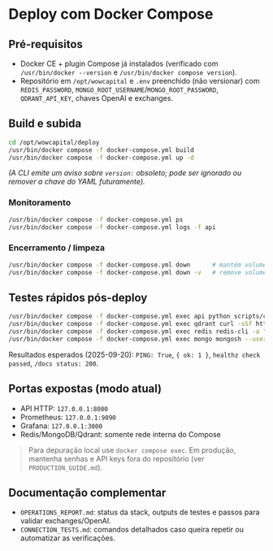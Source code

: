 # Deploy com Docker Compose

## Pré-requisitos
- Docker CE + plugin Compose já instalados (verificado com `/usr/bin/docker --version` e `/usr/bin/docker compose version`).
- Repositório em `/opt/wowcapital` e `.env` preenchido (não versionar) com `REDIS_PASSWORD`, `MONGO_ROOT_USERNAME`/`MONGO_ROOT_PASSWORD`, `QDRANT_API_KEY`, chaves OpenAI e exchanges.

## Build e subida
```bash
cd /opt/wowcapital/deploy
/usr/bin/docker compose -f docker-compose.yml build
/usr/bin/docker compose -f docker-compose.yml up -d
```
*(A CLI emite um aviso sobre `version:` obsoleto; pode ser ignorado ou remover a chave do YAML futuramente).* 

### Monitoramento
```bash
/usr/bin/docker compose -f docker-compose.yml ps
/usr/bin/docker compose -f docker-compose.yml logs -f api
```

### Encerramento / limpeza
```bash
/usr/bin/docker compose -f docker-compose.yml down      # mantém volumes
/usr/bin/docker compose -f docker-compose.yml down -v   # remove volumes qdrant/mongo
```

## Testes rápidos pós-deploy
```bash
/usr/bin/docker compose -f docker-compose.yml exec api python scripts/connection_tests.py
/usr/bin/docker compose -f docker-compose.yml exec qdrant curl -sSf http://localhost:6333/healthz
/usr/bin/docker compose -f docker-compose.yml exec redis redis-cli -a "$REDIS_PASSWORD" PING
/usr/bin/docker compose -f docker-compose.yml exec mongo mongosh --username "$MONGO_ROOT_USERNAME" --password "$MONGO_ROOT_PASSWORD" --quiet --eval 'db.runCommand({ ping: 1 })'
```
Resultados esperados (2025-09-20): `PING: True`, `{ ok: 1 }`, `healthz check passed`, `/docs status: 200`.

## Portas expostas (modo atual)
- API HTTP: `127.0.0.1:8080`
- Prometheus: `127.0.0.1:9090`
- Grafana: `127.0.0.1:3000`
- Redis/MongoDB/Qdrant: somente rede interna do Compose

> Para depuração local use `docker compose exec`. Em produção, mantenha senhas e API keys fora do repositório (ver `PRODUCTION_GUIDE.md`).

## Documentação complementar
- `OPERATIONS_REPORT.md`: status da stack, outputs de testes e passos para validar exchanges/OpenAI.
- `CONNECTION_TESTS.md`: comandos detalhados caso queira repetir ou automatizar as verificações.
